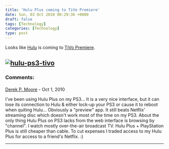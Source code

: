 ```yaml
---
title: 'Hulu Plus coming to TiVo Premiere'
date: Sun, 03 Oct 2010 00:29:36 +0000
draft: false
tags: [Technology]
categories: [Technology]
type: post
---
```


Looks like [Hulu](http://www.hulu.com/plus#devices) is coming to [TiVo Premiere](https://www3.tivo.com/store/premiere.do).

[![](http://zeusville.files.wordpress.com/2010/10/hulu-ps3-tivo.png "hulu-ps3-tivo")](http://zeusville.files.wordpress.com/2010/10/hulu-ps3-tivo.png)
---
### Comments:
####
[Derek P. Moore]( "derek.p.moore@gmail.com") - <time datetime="2010-10-04 11:44:38">Oct 1, 2010</time>

I've been using Hulu Plus on my PS3... It is a very nice interface, but it can lose its connection to Hulu & either lock-up your PS3 or cause it to reboot when quiting Hulu... Obviously a "preview" app. It still beats Netflix' streaming disc which doesn't work most of the time on my PS3. About the only thing Hulu Plus on PS3 lacks from the web interface is browsing by "channel". I watch mostly over-the-air broadcast TV. Hulu Plus + PlayStation Plus is still cheaper than cable. To cut expenses I traded access to my Hulu Plus for access to a friend's Netflix. :)
<hr />
